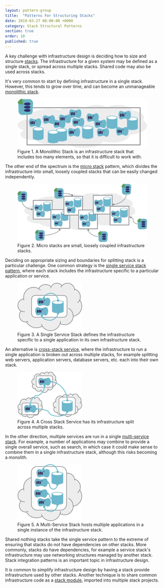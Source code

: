 ```yaml
---
layout: pattern-group
title:  "Patterns For Structuring Stacks"
date: 2019-03-27 08:00:00 +0000
category: Stack Structural Patterns
section: true
order: 10
published: true
---
```


A key challenge with infrastructure design is deciding how to size and structure [stacks](/patterns/stack-concept/). The infrastructure for a given system may be defined as a single stack, or spread across multiple stacks. Shared code may also be used across stacks.

It's very common to start by defining infrastructure in a single stack. However, this tends to grow over time, and can become an unmanageable [monolithic stack](monolithic-stack.html).


<figure>
  <img src="images/monolithic-stack.png" alt="A Monolithic Stack is an infrastructure stack that includes too many elements, so that it is difficult to work with" />
  <figcaption>Figure 1. A Monolithic Stack is an infrastructure stack that includes too many elements, so that it is difficult to work with.</figcaption>
</figure>


The other end of the spectrum is the [micro stack](micro-stack.html) pattern, which divides the infrastructure into small, loosely coupled stacks that can be easily changed independently.


<figure>
  <img src="images/micro-stacks.png" alt="Micro stacks are small, loosely coupled infrastructure stacks"/>
  <figcaption>Figure 2. Micro stacks are small, loosely coupled infrastructure stacks.</figcaption>
</figure>


Deciding on appropriate sizing and boundaries for splitting stack is a particular challenge. One common strategy is the [single service stack pattern](single-service-stack.html), where each stack includes the infrastructure specific to a particular application or service.


<figure>
  <img src="images/single-service-stack.png" alt="A Single Service Stack defines the infrastructure specific to a single application in its own infrastructure stack" width="50%"/>
  <figcaption>Figure 3. A Single Service Stack defines the infrastructure specific to a single application in its own infrastructure stack.</figcaption>
</figure>


An alternative is [cross-stack service](cross-stack-service.html), where the infrastructure to run a single application is broken out across multiple stacks, for example splitting web servers, application servers, database servers, etc. each into their own stack.


<figure>
  <img src="images/cross-stack-service.png" alt="A Cross Stack Service has its infrastructure split across multiple stacks" width="50%"/>
  <figcaption>Figure 4. A Cross Stack Service has its infrastructure split across multiple stacks.</figcaption>
</figure>


In the other direction, multiple services are run in a single [multi-service stack](multi-service-stack.html). For example, a number of applications may combine to provide a single overall service, such as search, in which case it could make sense to combine them in a single infrastructure stack, although this risks becoming a monolith.


<figure>
  <img src="images/multi-service-stack.png" alt="A Multi-Service Stack hosts multiple applications in a single instance of the infrastructure stack" width="50%"/>
  <figcaption>Figure 5. A Multi-Service Stack hosts multiple applications in a single instance of the infrastructure stack.</figcaption>
</figure>


Shared nothing stacks take the single service pattern to the extreme of ensuring that stacks do not have dependencies on other stacks. More commonly, stacks do have dependencies, for example a service stack's infrastructure may use networking structures managed by another stack. Stack integration patterns is an important topic in infrastructure design.

It is common to simplify infrastructure design by having a stack provide infrastructure used by other stacks. Another technique is to share common infrastructure code as a [stack module](/patterns/stack-concept/stack-code-module.html), imported into multiple stack projects.

